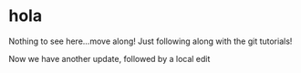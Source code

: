 hola
====

Nothing to see here...move along!
Just following along with the git tutorials!

Now we have another update, followed by a local edit
